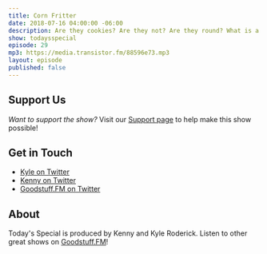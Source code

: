 ```yaml
---
title: Corn Fritter
date: 2018-07-16 04:00:00 -06:00
description: Are they cookies? Are they not? Are they round? What is a corn fritter?
show: todaysspecial
episode: 29
mp3: https://media.transistor.fm/88596e73.mp3
layout: episode
published: false
---
```


## Support Us
*Want to support the show?* Visit our [Support page](https://goodstuff.fm/support) to help make this show possible!

## Get in Touch
- [Kyle on Twitter](http://twitter.com/dogburps)
- [Kenny on Twitter](http://twitter.com/kennyroderick_)
- [Goodstuff.FM on Twitter](http://twitter.com/goodstufffm)

## About
Today's Special is produced by Kenny and Kyle Roderick. Listen to other great shows on [Goodstuff.FM](http://goodstuff.fm/shows)!
